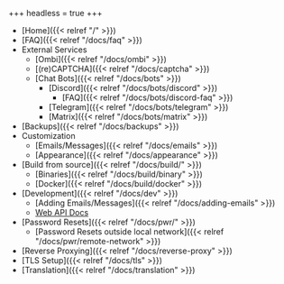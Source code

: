 +++
headless = true
+++

- [Home]({{< relref "/" >}})
- [FAQ]({{< relref "/docs/faq" >}})
- External Services
  - [Ombi]({{< relref "/docs/ombi" >}})
  - [(re)CAPTCHA]({{< relref "/docs/captcha" >}})
  - [Chat Bots]({{< relref "/docs/bots" >}})
    - [Discord]({{< relref "/docs/bots/discord" >}})
      - [FAQ]({{< relref "/docs/bots/discord-faq" >}})
    - [Telegram]({{< relref "/docs/bots/telegram" >}})
    - [Matrix]({{< relref "/docs/bots/matrix" >}})
- [Backups]({{< relref "/docs/backups" >}})
- Customization
  - [Emails/Messages]({{< relref "/docs/emails" >}})
  - [Appearance]({{< relref "/docs/appearance" >}})
- [Build from source]({{< relref "/docs/build/" >}})
  - [Binaries]({{< relref "/docs/build/binary" >}})
  - [Docker]({{< relref "/docs/build/docker" >}})
- [Development]({{< relref "/docs/dev" >}})
  - [Adding Emails/Messages]({{< relref "/docs/adding-emails" >}})
  - [Web API Docs](https://api.jfa-go.com)
- [Password Resets]({{< relref "/docs/pwr/" >}})
  - [Password Resets outside local network]({{< relref "/docs/pwr/remote-network" >}})
- [Reverse Proxying]({{< relref "/docs/reverse-proxy" >}})
- [TLS Setup]({{< relref "/docs/tls" >}})
- [Translation]({{< relref "/docs/translation" >}})


